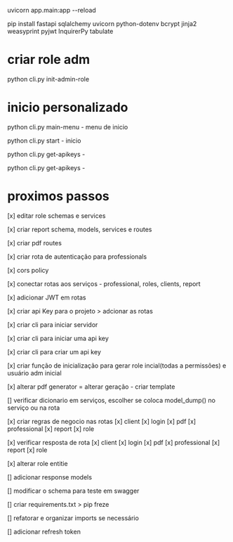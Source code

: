 uvicorn app.main:app --reload

pip install
    fastapi
    sqlalchemy
    uvicorn
    python-dotenv
    bcrypt
    jinja2
    weasyprint
    pyjwt
    InquirerPy
    tabulate

# criar role adm
python cli.py init-admin-role

# inicio personalizado
python cli.py main-menu - menu de inicio

python cli.py start - inicio

python cli.py get-apikeys - 

python cli.py get-apikeys - 

# proximos passos

[x] editar role schemas e services

[x] criar report schema, models, services e routes

[x] criar pdf routes

[x] criar rota de autenticação para professionals

[x] cors policy

[x] conectar rotas aos serviços - professional, roles, clients, report

[x] adicionar JWT em rotas

[x] criar api Key para o projeto > adcionar as rotas
 
[x] criar cli para iniciar servidor

[x] criar cli para iniciar uma api key

[x] criar cli para criar um api key

[x] criar função de inicialização para gerar role incial(todas a permissões) e usuário adm inicial

[x] alterar pdf generator = alterar geração - criar template

[] verificar dicionario em serviços, escolher se coloca model_dump() no serviço ou na rota

[x] criar regras de negocio nas rotas
    [x] client
    [x] login
    [x] pdf
    [x] professional
    [x] report
    [x] role

[x] verificar resposta de rota
    [x] client
    [x] login
    [x] pdf
    [x] professional
    [x] report
    [x] role

[x] alterar role entitie

[] adicionar response models

[] modificar o schema para teste em swagger

[] criar requirements.txt > pip freze

[] refatorar e organizar imports se necessário 

[] adicionar refresh token
